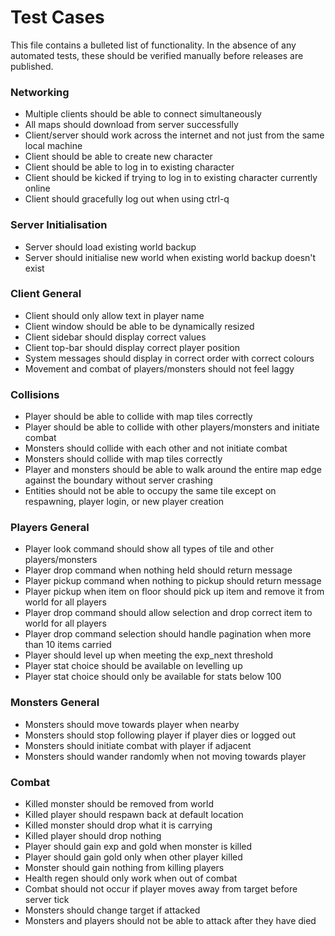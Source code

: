 # Test Cases

This file contains a bulleted list of functionality. In the absence of any automated tests, these should be verified manually before releases are published.

### Networking
* Multiple clients should be able to connect simultaneously
* All maps should download from server successfully
* Client/server should work across the internet and not just from the same local machine
* Client should be able to create new character
* Client should be able to log in to existing character
* Client should be kicked if trying to log in to existing character currently online
* Client should gracefully log out when using ctrl-q

### Server Initialisation
* Server should load existing world backup
* Server should initialise new world when existing world backup doesn't exist

### Client General
* Client should only allow text in player name
* Client window should be able to be dynamically resized
* Client sidebar should display correct values
* Client top-bar should display correct player position
* System messages should display in correct order with correct colours
* Movement and combat of players/monsters should not feel laggy

### Collisions
* Player should be able to collide with map tiles correctly
* Player should be able to collide with other players/monsters and initiate combat
* Monsters should collide with each other and not initiate combat
* Monsters should collide with map tiles correctly
* Player and monsters should be able to walk around the entire map edge against the boundary without server crashing
* Entities should not be able to occupy the same tile except on respawning, player login, or new player creation

### Players General
* Player look command should show all types of tile and other players/monsters
* Player drop command when nothing held should return message
* Player pickup command when nothing to pickup should return message
* Player pickup when item on floor should pick up item and remove it from world for all players
* Player drop command should allow selection and drop correct item to world for all players
* Player drop command selection should handle pagination when more than 10 items carried
* Player should level up when meeting the exp_next threshold
* Player stat choice should be available on levelling up
* Player stat choice should only be available for stats below 100

### Monsters General
* Monsters should move towards player when nearby
* Monsters should stop following player if player dies or logged out
* Monsters should initiate combat with player if adjacent
* Monsters should wander randomly when not moving towards player

### Combat
* Killed monster should be removed from world
* Killed player should respawn back at default location
* Killed monster should drop what it is carrying
* Killed player should drop nothing
* Player should gain exp and gold when monster is killed
* Player should gain gold only when other player killed
* Monster should gain nothing from killing players
* Health regen should only work when out of combat
* Combat should not occur if player moves away from target before server tick
* Monsters should change target if attacked
* Monsters and players should not be able to attack after they have died